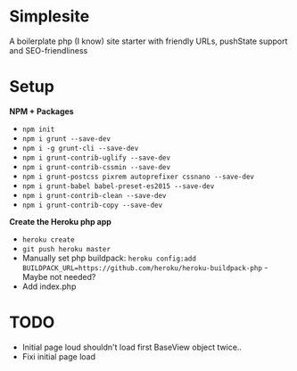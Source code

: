 Simplesite
============

A boilerplate php (I know) site starter with friendly URLs, pushState support and SEO-friendliness

# Setup

**NPM + Packages**

* `npm init`
* `npm i grunt --save-dev`
* `npm i -g grunt-cli --save-dev`
* `npm i grunt-contrib-uglify --save-dev`
* `npm i grunt-contrib-cssmin --save-dev`
* `npm i grunt-postcss pixrem autoprefixer cssnano --save-dev`
* `npm i grunt-babel babel-preset-es2015 --save-dev`
* `npm i grunt-contrib-clean --save-dev`
* `npm i grunt-contrib-copy --save-dev`


**Create the Heroku php app**

* `heroku create`
* `git push heroku master`
* Manually set php buildpack: `heroku config:add BUILDPACK_URL=https://github.com/heroku/heroku-buildpack-php` - Maybe not needed?
* Add index.php


TODO
============

* Initial page loud shouldn't load first BaseView object twice..
* Fixi initial page load <title> - it has double pipes: | |
* Loading indicator
* Configuration object w/email for contact form
